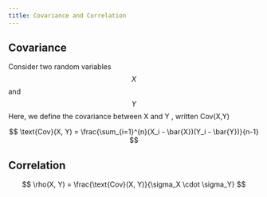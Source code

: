 ```yaml
---
title: Covariance and Correlation
---
```


## Covariance

Consider two random variables $$ X $$ and $$ Y $$ Here, we define the covariance between X
 and Y
, written Cov(X,Y)

$$ \text{Cov}(X, Y) = \frac{\sum_{i=1}^{n}(X_i - \bar{X})(Y_i - \bar{Y})}{n-1} $$

## Correlation

$$ \rho(X, Y) = \frac{\text{Cov}(X, Y)}{\sigma_X \cdot \sigma_Y} $$
